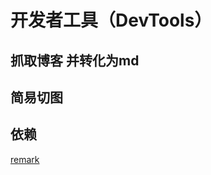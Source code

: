# 开发者工具（DevTools）

## 抓取博客 并转化为md

## 简易切图



## 依赖

[remark](https://github.com/giflw/remark-java)
